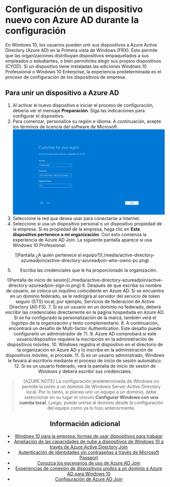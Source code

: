 <properties
	pageTitle="Configuración de un dispositivo nuevo con Azure AD durante la configuración | Microsoft Azure"
	description="Un tema que explica cómo los usuarios pueden configurar Azure AD Join durante la Primera vista de Windows."
	services="active-directory"
	documentationCenter=""
	authors="femila"
	manager="stevenpo"
	editor=""
	tags="azure-classic-portal"/>

<tags
	ms.service="active-directory"
	ms.workload="identity"
	ms.tgt_pltfrm="na"
	ms.devlang="na"
	ms.topic="article"
	ms.date="02/26/2016"
	ms.author="femila"/>

# Configuración de un dispositivo nuevo con Azure AD durante la configuración

En Windows 10, los usuarios pueden unir sus dispositivos a Azure Active Directory (Azure AD) en la Primera vista de Windows (FRX). Esto permite que las organizaciones distribuyan dispositivos empaquetados a sus empleados o estudiantes, o bien permitirles elegir sus propios dispositivos (CYOD). Si un dispositivo tiene instaladas las ediciones Windows 10 Professional o Windows 10 Enterprise, la experiencia predeterminada es el proceso de configuración de los dispositivos de empresa.

## Para unir un dispositivo a Azure AD


1. Al activar el nuevo dispositivo e iniciar el proceso de configuración, debería ver el mensaje **Preparación**. Siga las indicaciones para configurar el dispositivo.
2. Para comenzar, personalice su región e idioma. A continuación, acepte los términos de licencia del software de Microsoft. ![Personalizar para la región](./media/active-directory-azureadjoin/active-directory-azureadjoin-customize-region.png)
3. Seleccione la red que desea usar para conectarse a Internet.
4. Seleccione si usa un dispositivo personal o un dispositivo propiedad de la empresa. Si es propiedad de la empresa, haga clic en **Este dispositivo pertenece a mi organización**. Con esto comienza la experiencia de Azure AD Join. La siguiente pantalla aparece si usa Windows 10 Professional.
<center>
![Pantalla ¿A quién pertenece el equipo?](./media/active-directory-azureadjoin/active-directory-azureadjoin-who-owns-pc.png)

5.	Escriba las credenciales que le ha proporcionado la organización.
<center>
![Pantalla de inicio de sesión](./media/active-directory-azureadjoin/active-directory-azureadjoin-sign-in.png)
6.	Después de que escriba su nombre de usuario, se coloca un inquilino coincidente en Azure AD. Si se encuentra en un dominio federado, se le redirigirá al servidor del servicio de token seguro (STS) local; por ejemplo, Servicios de federación de Active Directory (AD FS).
7. Si es un usuario en un dominio no federado, deberá escribir las credenciales directamente en la página hospedada en Azure AD. Si se ha configurado la personalización de la marca, también verá el logotipo de la organización y texto complementario.
8.	A continuación, encontrará un desafío de Multi-factor Authentication. Este desafío puede configurarlo un administrador de TI.
9.	Azure AD comprobará si este usuario/dispositivo requiere la inscripción en la administración de dispositivos móviles.
10.	Windows registra el dispositivo en el directorio de la organización en Azure AD y lo inscribe en la administración de dispositivos móviles, si procede.
11.	Si es un usuario administrado, Windows le llevará al escritorio mediante el proceso de inicio de sesión automático.
12.	Si es un usuario federado, verá la pantalla de inicio de sesión de Windows y deberá escribir sus credenciales.

> [AZURE.NOTE] La configuración predeterminada de Windows no permite la unión a un dominio de Windows Server Active Directory local. Por lo tanto, si planea unir un equipo a un dominio, debe seleccionar en su lugar el vínculo **Configurar Windows con una cuenta local**. Luego, puede unirse al dominio desde la configuración del equipo como ya lo hizo anteriormente.

## Información adicional
* [Windows 10 para la empresa: formas de usar dispositivos para trabajar](active-directory-azureadjoin-windows10-devices-overview.md)
* [Ampliación de las capacidades de nube a dispositivos de Windows 10 a través de Azure Active Directory Join](active-directory-azureadjoin-user-upgrade.md)
* [Autenticación de identidades sin contraseñas a través de Microsoft Passport](active-directory-azureadjoin-passport.md)
* [Conozca los escenarios de uso de Azure AD Join](active-directory-azureadjoin-deployment-aadjoindirect.md)
* [Experiencias de conexión de dispositivos unidos a un dominio a Azure AD para Windows 10](active-directory-azureadjoin-devices-group-policy.md)
* [Configuración de Azure AD Join](active-directory-azureadjoin-setup.md)

<!---HONumber=AcomDC_0302_2016-->